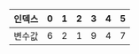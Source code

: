 | 인덱스 | 0 | 1 | 2 | 3 | 4 | 5 |
|:---:|:---:|:---:|:---:|:---:|:---:|:---:|
| 변수값 | 6 | 2 | 1 | 9 | 4 | 7 |  